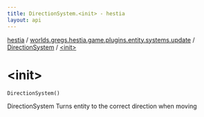 ```yaml
---
title: DirectionSystem.<init> - hestia
layout: api
---
```


<div class='api-docs-breadcrumbs'><a href="../../index.html">hestia</a> / <a href="../index.html">worlds.gregs.hestia.game.plugins.entity.systems.update</a> / <a href="index.html">DirectionSystem</a> / <a href="./-init-.html">&lt;init&gt;</a></div>

# &lt;init&gt;

<div class="signature"><code><span class="identifier">DirectionSystem</span><span class="symbol">(</span><span class="symbol">)</span></code></div>

DirectionSystem
Turns entity to the correct direction when moving

